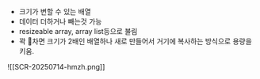 - 크기가 변할 수 있는 배열
- 데이터 더하거나 빼는것 가능
- resizeable array, array list등으로 불림
- 꽉 차면 크기가 2배인 배열하나 새로 만들어서 거기에 복사하는 방식으로 용량을 키움.

![[SCR-20250714-hmzh.png]]

